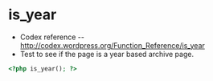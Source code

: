 # is_year
- Codex reference -- http://codex.wordpress.org/Function_Reference/is_year
- Test to see if the page is a year based archive page.

```php
<?php is_year(); ?>
```